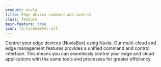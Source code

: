 ```yaml
---
product: nuvla
title: Edge device command and control
class: feature
main-feature: true
icon: fa-tachometer-alt
---
```


Control your edge devices (NuvlaBox) using Nuvla. Our multi-cloud and edge management features provides a unified command and control interface. This means you can seamlessly control your edge and cloud applications with the same tools and processes for greater efficiency.
